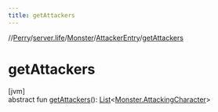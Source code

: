 ```yaml
---
title: getAttackers
---
```

//[Perry](../../../../index.html)/[server.life](../../index.html)/[Monster](../index.html)/[AttackerEntry](index.html)/[getAttackers](get-attackers.html)



# getAttackers



[jvm]\
abstract fun [getAttackers](get-attackers.html)(): [List](https://kotlinlang.org/api/latest/jvm/stdlib/kotlin.collections/-list/index.html)&lt;[Monster.AttackingCharacter](../-attacking-character/index.html)&gt;




